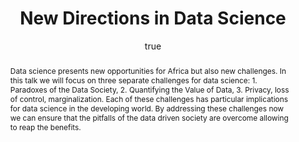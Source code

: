 ---
abstract: 'Data science presents new opportunities for Africa but also new challenges.
  In this talk we will focus on three separate challenges for data science: 1. Paradoxes
  of the Data Society, 2. Quantifying the Value of Data, 3. Privacy, loss of control,
  marginalization. Each of these challenges has particular implications for data science
  in the developing world. By addressing these challenges now we can ensure that the
  pitfalls of the data driven society are overcome allowing to reap the benefits.'
author:
- family: Lawrence
  given: Neil D.
  gscholar: r3SJcvoAAAAJ
  institute: University of Sheffield
  twitter: lawrennd
  url: http://inverseprobability.com
blog: 2016-07-01-data-science-challenges.md
categories:
- Lawrence-dsa16b
day: '1'
errata: []
extras: []
guardian: https://www.theguardian.com/media-network/2015/aug/25/africa-benefit-data-science-information
key: Lawrence-dsa16b
layout: talk
month: 7
published: 2016-07-01
reveal: 2016-07-01-data-science-challenges.slides.html
reveal-md: 2016-07-01-data-science-challenges.md
section: pre
title: New Directions in Data Science
venue: Data Science in Africa Workshop, UN Global Pulse, Kampala, Uganda
year: '2016'
youtube: _GSLvu6B7Bw
---